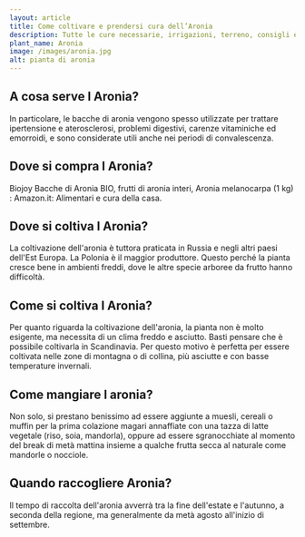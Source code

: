 ```yaml
---
layout: article
title: Come coltivare e prendersi cura dell’Aronia
description: Tutte le cure necessarie, irrigazioni, terreno, consigli e molto altro sulla coltivazione dell’ Aronia
plant_name: Aronia
image: /images/aronia.jpg
alt: pianta di aronia
---
```


## A cosa serve l Aronia?

In particolare, le bacche di aronia vengono spesso utilizzate per trattare ipertensione e aterosclerosi, problemi digestivi, carenze vitaminiche ed emorroidi, e sono considerate utili anche nei periodi di convalescenza.

## Dove si compra l Aronia?

Biojoy Bacche di Aronia BIO, frutti di aronia interi, Aronia melanocarpa (1 kg) : Amazon.it: Alimentari e cura della casa.

## Dove si coltiva l Aronia?

La coltivazione dell'aronia è tuttora praticata in Russia e negli altri paesi dell'Est Europa. La Polonia è il maggior produttore. Questo perché la pianta cresce bene in ambienti freddi, dove le altre specie arboree da frutto hanno difficoltà.

## Come si coltiva l Aronia?

Per quanto riguarda la coltivazione dell'aronia, la pianta non è molto esigente, ma necessita di un clima freddo e asciutto. Basti pensare che è possibile coltivarla in Scandinavia. Per questo motivo è perfetta per essere coltivata nelle zone di montagna o di collina, più asciutte e con basse temperature invernali.

## Come mangiare l aronia?

Non solo, si prestano benissimo ad essere aggiunte a muesli, cereali o muffin per la prima colazione magari annaffiate con una tazza di latte vegetale (riso, soia, mandorla), oppure ad essere sgranocchiate al momento del break di metà mattina insieme a qualche frutta secca al naturale come mandorle o nocciole.

## Quando raccogliere Aronia?

Il tempo di raccolta dell'aronia avverrà tra la fine dell'estate e l'autunno, a seconda della regione, ma generalmente da metà agosto all'inizio di settembre.

